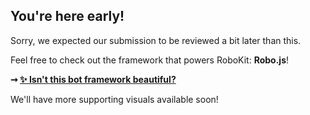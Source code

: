 ## You're here early!

Sorry, we expected our submission to be reviewed a bit later than this.

Feel free to check out the framework that powers RoboKit: **Robo.js**!

**➞ [✨ Isn't this bot framework beautiful?](/docs/getting-started)**

We'll have more supporting visuals available soon!
